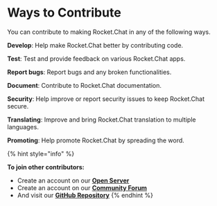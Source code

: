 # Ways to Contribute

You can contribute to making Rocket.Chat in any of the following ways.

**Develop**: Help make Rocket.Chat better by contributing code.

**Test**: Test and provide feedback on various Rocket.Chat apps.

**Report bugs**: Report bugs and any broken functionalities.

**Document**: Contribute to Rocket.Chat documentation.

**Security**: Help improve or report security issues to keep Rocket.Chat secure.

**Translating**: Improve and bring Rocket.Chat translation to multiple languages.

**Promoting**: Help promote Rocket.Chat by spreading the word.

{% hint style="info" %}


**To join other contributors:**

* Create an account on our [**Open Server** ](https://open.rocket.chat/)
* Create an account on our [**Community Forum**](https://forums.rocket.chat/)
* And visit our [**GitHub Repository**](https://github.com/RocketChat/Rocket.Chat)
{% endhint %}
